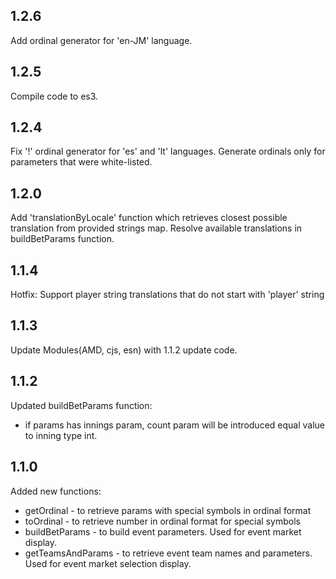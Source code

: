 ## 1.2.6

Add ordinal generator for 'en-JM' language.

## 1.2.5

Compile code to es3.

## 1.2.4
Fix '!' ordinal generator for 'es' and 'lt' languages.
Generate ordinals only for parameters that were white-listed.

## 1.2.0
Add 'translationByLocale' function which retrieves closest possible translation from provided strings map.
Resolve available translations in buildBetParams function.
## 1.1.4

Hotfix: Support player string translations that do not start with 'player' string

## 1.1.3

Update Modules(AMD, cjs, esn) with 1.1.2 update code.

## 1.1.2

Updated buildBetParams function:
- if params has innings param, count param will be introduced equal value to inning type int.
## 1.1.0

Added new functions:
- getOrdinal - to retrieve params with special symbols in ordinal format
- toOrdinal - to retrieve number in ordinal format for special symbols
- buildBetParams - to build event parameters. Used for event market display.
- getTeamsAndParams - to retrieve event team names and parameters. Used for event market selection display.
